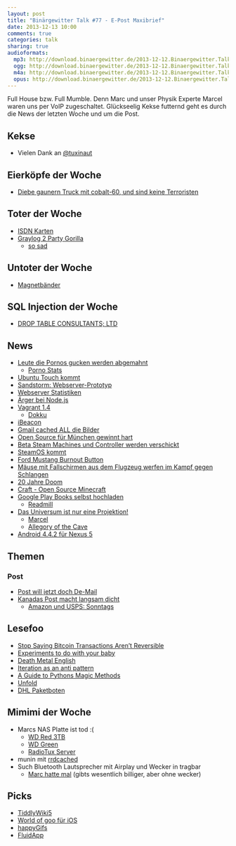 ```yaml
---
layout: post
title: "Binärgewitter Talk #77 - E-Post Maxibrief"
date: 2013-12-13 10:00
comments: true
categories: talk
sharing: true
audioformats:
  mp3: http://download.binaergewitter.de/2013-12-12.Binaergewitter.Talk.77.mp3
  ogg: http://download.binaergewitter.de/2013-12-12.Binaergewitter.Talk.77.ogg
  m4a: http://download.binaergewitter.de/2013-12-12.Binaergewitter.Talk.77.m4a
  opus: http://download.binaergewitter.de/2013-12-12.Binaergewitter.Talk.77.opus
---
```

Full House bzw. Full Mumble. Denn Marc und unser Physik Experte Marcel waren uns per VoIP zugeschaltet. Glückseelig Kekse futternd geht es durch die News der letzten Woche und um die Post.

## Kekse
- Vielen Dank an [@tuxinaut](https://twitter.com/tuxinaut )

## Eierköpfe der Woche

- [Diebe gaunern Truck mit cobalt-60, und sind keine Terroristen]( http://www.washingtonpost.com/world/stolen-cobalt-60-found-in-mexico-curious-thieves-likely-doomed/2013/12/05/262ef990-5d66-11e3-8d24-31c016b976b2_story.html )

## Toter der Woche

- [ISDN Karten](http://www.heise.de/newsticker/meldung/AVM-beendet-Produktion-seines-ersten-ISDN-Profi-Controllers-2063970.html )
- [Graylog 2 Party Gorilla]( http://andreas-lehr.com/blog/wp-content/uploads/2011/12/graylog.png )
    * [so sad]( http://graylog2.org )

## Untoter der Woche

- [Magnetbänder]( http://www.heise.de/ix/meldung/Totgesagte-leben-laenger-Magnetbaender-sterben-noch-laengst-nicht-aus-2059211.html )

## SQL Injection der Woche

- [DROP TABLE CONSULTANTS; LTD]( http://opencorporates.com/companies/gb/08768324 )

## News

- [Leute die Pornos gucken werden abgemahnt]( http://www.gulli.com/news/22925-streaming-abmahnwelle-gericht-bewusst-getaeuscht-2013-12-10 )
    * [Porno Stats]( http://www.alexa.com/siteinfo/redtube.com )
- [Ubuntu Touch kommt](http://www.golem.de/news/ubuntu-touch-canonical-findet-ersten-hersteller-fuer-eigene-smartphones-1312-103310.html )
- [Sandstorm: Webserver-Prototyp]( http://www.heise.de/netze/meldung/Sandstorm-Webserver-Prototyp-schlaegt-etablierte-Konkurrenz-um-Laengen-2063812.html )
- [Webserver Statistiken](http://news.netcraft.com/archives/category/web-server-survey/ )
- [Ärger bei Node.js]( http://www.heise.de/developer/meldung/Zoff-in-der-Node-js-Community-2061617.html )
- [Vagrant 1.4]( http://www.vagrantup.com/blog/vagrant-1-4.html )
    * [Dokku]( https://github.com/progrium/dokku )
- [iBeacon]( http://www.tuaw.com/2013/12/04/ibeacons-will-deliver-location-based-access-to-newsstand-publica/ )
- [Gmail cached ALL die Bilder]( http://arstechnica.com/information-technology/2013/12/gmail-blows-up-e-mail-marketing-by-caching-all-images-on-google-servers/ )
- [Open Source für München gewinnt hart]( http://www.cio.co.uk/news/change-management/munich-open-source-completed-successfully/ )
- [Beta Steam Machines und Controller werden verschickt]( http://steamcommunity.com/groups/steamuniverse#announcements/detail/1930088300965516570 )
- [SteamOS kommt](http://store.steampowered.com/livingroom/SteamOS/?l=german )
- [Ford Mustang Burnout Button]( http://www.motorauthority.com/news/1088999_2015-ford-mustangs-secret-feature-is-burnout-control-exclusive )
- [Mäuse mit Fallschirmen aus dem Flugzeug werfen im Kampf gegen Schlangen]( http://usnews.nbcnews.com/_news/2013/12/02/21724382-two-thousand-mice-dropped-on-guam-by-parachute-to-kill-snakes )
- [20 Jahre Doom](http://www.heise.de/newsticker/meldung/20-Jahre-Ballern-Happy-Birthday-Doom-2064533.html )
- [Craft - Open Source Minecraft]( https://github.com/fogleman/Craft )
- [Google Play Books selbst hochladen]( http://www.gulli.com/news/22953-google-play-update-ermoeglicht-hochladen-eigener-buecher-2013-12-12 )
    * [Readmill]( https://readmill.com/ )
- [Das Universum ist nur eine Projektion!]( http://www.nature.com/news/simulations-back-up-theory-that-universe-is-a-hologram-1.14328 )
   * [Marcel](https://twitter.com/xartas )
   * [Allegory of the Cave]( http://en.wikipedia.org/wiki/Allegory_of_the_Cave )
- [Android 4.4.2 für Nexus 5]( http://www.heise.de/newsticker/meldung/Android-4-4-2-Kleines-Update-fuer-Nexus-Geraete-2063426.html )

## Themen

### Post

- [Post will jetzt doch De-Mail](http://www.heise.de/newsticker/meldung/Bericht-Deutsche-Post-will-nun-auch-bei-De-Mail-einsteigen-2064609.html )
- [Kanadas Post macht langsam dicht](http://www.heise.de/newsticker/meldung/Kanada-E-Mail-macht-Briefpost-teurer-und-schlechter-2064900.html )
    * [Amazon und USPS: Sonntags]( http://blogs.wsj.com/digits/2013/11/25/a-peek-at-amazons-contract-with-the-postal-service/ )


## Lesefoo

- [Stop Saying Bitcoin Transactions Aren’t Reversible]( http://elidourado.com/blog/bitcoin-arbitration/ )
- [Experiments to do with your baby]( http://www.theatlantic.com/health/archive/2013/12/experiments-to-do-with-your-baby/280592/ )
- [Death Metal English]( http://www.invisibleoranges.com/2013/11/death-metal-english/ )
- [Iteration as an anti pattern]( http://robots.thoughtbot.com/iteration-as-an-anti-pattern/ )
- [A Guide to Pythons Magic Methods]( http://www.rafekettler.com/magicmethods.html )
- [Unfold]( http://rupl.github.io/unfold/ )
- [DHL Paketboten]( http://www.zeit.de/2013/50/dhl-paketboten )

## Mimimi der Woche

- Marcs NAS Platte ist tod :(
    * [WD Red 3TB](http://www.amazon.de/gp/product/B008JJLW4M/ref=as_li_ss_tl?ie=UTF8&camp=1638&creative=19454&creativeASIN=B008JJLW4M&linkCode=as2&tag=trektrip )
    * [WD Green](http://www.amazon.de/gp/product/B008YAHW6I/ref=as_li_ss_tl?ie=UTF8&camp=1638&creative=19454&creativeASIN=B008YAHW6I&linkCode=as2&tag=trektrip )
    * [RadioTux Server](http://radiotux.de )
- munin mit [rrdcached](http://munin-monitoring.org/wiki/rrdcached)
- Such Bluetooth Lautsprecher mit Airplay und Wecker in tragbar
    * [Marc hatte mal]( http://www.amazon.de/gp/product/B009T33K7E/ref=as_li_ss_tl?ie=UTF8&camp=1638&creative=19454&creativeASIN=B009T33K7E&linkCode=as2&tag=trektrip ) (gibts wesentlich billiger, aber ohne wecker)

## Picks

- [TiddlyWiki5](http://five.tiddlywiki.com/ )
- [World of goo für iOS]( https://itunes.apple.com/de/app/world-of-goo-hd/id401301276?l=en&mt=8 )
- [happyGifs]( http://happygifs.co/ )
- [FluidApp]( http://fluidapp.com/ )


